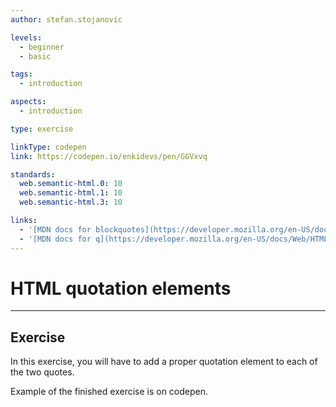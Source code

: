 ```yaml
---
author: stefan.stojanovic

levels:
  - beginner
  - basic

tags:
  - introduction

aspects:
  - introduction

type: exercise

linkType: codepen
link: https://codepen.io/enkidevs/pen/GGVxvq

standards:
  web.semantic-html.0: 10
  web.semantic-html.1: 10
  web.semantic-html.3: 10

links:
  - '[MDN docs for blockquotes](https://developer.mozilla.org/en-US/docs/Web/HTML/Element/blockquote){website}'
  - '[MDN docs for q](https://developer.mozilla.org/en-US/docs/Web/HTML/Element/q){website}'
---
```

# HTML quotation elements
---

## Exercise
In this exercise, you will have to add a proper quotation element to each of the two quotes.

Example of the finished exercise is on codepen.


